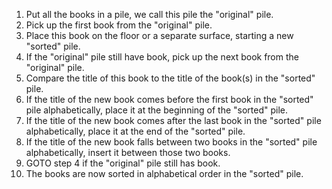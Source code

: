 1.  Put all the books in a pile, we call this pile the "original" pile.
2.  Pick up the first book from the "original" pile.
3.  Place this book on the floor or a separate surface, starting a new "sorted" pile.
4.  If the "original" pile still have book, pick up the next book from the "original" pile.
5.  Compare the title of this book to the title of the book(s) in the "sorted" pile.
6.  If the title of the new book comes before the first book in the "sorted" pile alphabetically, place it at the beginning of the "sorted" pile.
7.  If the title of the new book comes after the last book in the "sorted" pile alphabetically, place it at the end of the "sorted" pile.
8.  If the title of the new book falls between two books in the "sorted" pile alphabetically, insert it between those two books.
9.  GOTO step 4 if the "original" pile still has book.
10. The books are now sorted in alphabetical order in the "sorted" pile.
